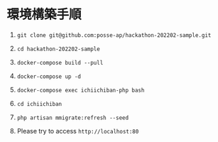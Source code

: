 # 環境構築手順

1. `git clone git@github.com:posse-ap/hackathon-202202-sample.git`

2. `cd hackathon-202202-sample`

3. `docker-compose build --pull`

4. `docker-compose up -d`

5. `docker-compose exec ichiichiban-php bash`

6. `cd ichiichiban`

7. `php artisan mmigrate:refresh --seed`

8. Please try to access `http://localhost:80`

